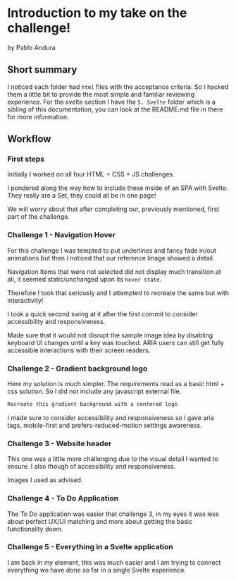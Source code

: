 # Introduction to my take on the challenge!

by Pablo Andura


## Short summary

I noticed each folder had `html` files with the acceptance criteria. So I hacked them a little bit to provide the most simple and familiar reviewing experience.
For the svelte section I have the `5. Svelte` folder which is a sibling of this documentation, you can look at the README.md file in there for more information.


## Workflow

### First steps

Initially I worked on all four HTML + CSS + JS challenges. 

I pondered along the way how to include these inside of an SPA with Svelte. They really are a Set, they could all be in one page!

We will worry about that after completing our, previously mentioned, first part of the challenge.

### Challenge 1 - Navigation Hover

For this challenge I was tempted to put underlines and fancy fade in/out animations but then I noticed that our reference Image showed a detail. 

Navigation Items that were not selected did not display much transition at all, it seemed static/unchanged upon its `hover state`.

Therefore I took that seriously and I attempted to recreate the same but with interactivity!

I took a quick second swing at it after the first commit to consider accessibility and responsiveness. 

Made sure that it would not disrupt the sample image idea by disabling keyboard UI changes until a key was touched. ARIA users can still get fully accessible interactions with their screen readers.

### Challenge 2 - Gradient background logo

Here my solution is much simpler. The requirements read as a basic html + css solution. So I did not include any javascript external file.

```md
Recreate this gradient background with a centered logo
```

I made sure to consider accessibility and responsiveness so I gave aria tags, mobile-first and prefers-reduced-motion settings awareness.

### Challenge 3 - Website header

This one was a little more challenging due to the visual detail I wanted to ensure. 
I also though of accessibility and responsiveness.

Images I used as advised.

### Challenge 4 - To Do Application

The To Do application was easier that challenge 3, in my eyes it was less about perfect UX/UI matching and more about getting the basic functionality down.


### Challenge 5 - Everything in a Svelte application

I am back in my element, this was much easier and I am trying to connect everything we have done so far in a single Svelte experience.